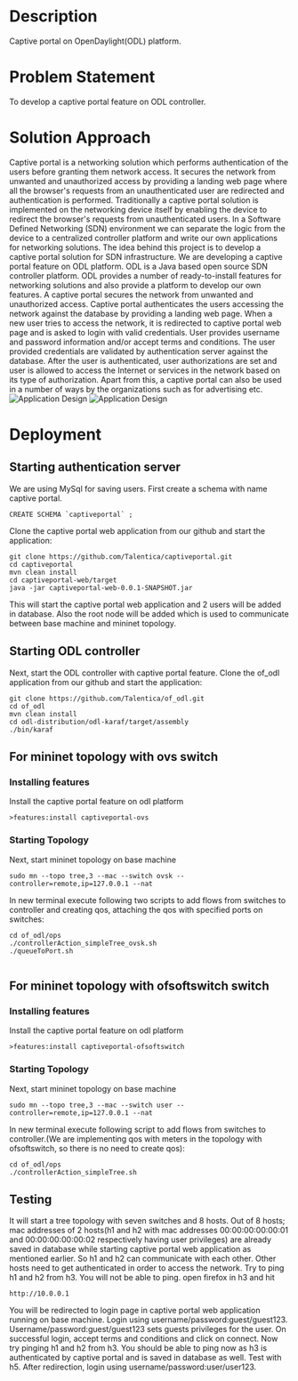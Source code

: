 # Description
Captive portal on OpenDaylight(ODL) platform.
# Problem Statement
To develop a captive portal feature on ODL controller.
# Solution Approach
Captive portal is a networking solution which performs authentication of the users before granting them network access. It secures the network from unwanted and unauthorized access by providing a landing web page where all the browser's requests from an unauthenticated user are redirected and authentication is performed. Traditionally a captive portal solution is implemented on the networking device itself by enabling the device to redirect the browser's requests from unauthenticated users. In a Software Defined Networking (SDN) environment we can separate the logic from the device to a centralized controller platform and write our own applications for networking solutions. The idea behind this project is to develop a captive portal solution for SDN infrastructure. We are developing a captive portal feature on ODL platform. 
ODL is a Java based open source SDN controller platform. ODL provides a number of ready-to-install features for networking solutions and also provide a platform to develop our own features. A captive portal secures the network from unwanted and unauthorized access. Captive portal authenticates the users accessing the network against the database by providing a landing web page. When a new user tries to access the network, it is redirected to captive portal web page and is asked to login with valid credentials. User provides username and password information and/or accept terms and conditions. The user provided credentials are validated by authentication server against the database. After the user is authenticated, user authorizations are set and user is allowed to access the Internet or services in the network based on its type of authorization. Apart from this, a captive portal can also be used in a number of ways by the organizations such as for advertising etc.
![Application Design](https://cloud.githubusercontent.com/assets/12424727/20339904/dc6e0de6-ac04-11e6-954a-799e288e81f8.jpg)
![Application Design](https://cloud.githubusercontent.com/assets/12424727/20339924/f01843de-ac04-11e6-8f32-001af0345a7f.png)

# Deployment
## Starting authentication server
We are using MySql for saving users. First create a schema with name captive portal.
```
CREATE SCHEMA `captiveportal` ;
```
Clone the captive portal web application from our github and start the application:
```
git clone https://github.com/Talentica/captiveportal.git
cd captiveportal
mvn clean install
cd captiveportal-web/target
java -jar captiveportal-web-0.0.1-SNAPSHOT.jar
```
This will start the captive portal web application and 2 users will be added in database. Also the root node will be added which is used to communicate between base machine and mininet topology.
## Starting ODL controller 
Next, start the ODL controller with captive portal feature. Clone the of_odl application from our github and start the application:
```
git clone https://github.com/Talentica/of_odl.git
cd of_odl
mvn clean install
cd odl-distribution/odl-karaf/target/assembly
./bin/karaf
```
## For mininet topology with ovs switch
### Installing features
Install the captive portal feature on odl platform
```
>features:install captiveportal-ovs
```
### Starting Topology
Next, start mininet topology on base machine
```
sudo mn --topo tree,3 --mac --switch ovsk --controller=remote,ip=127.0.0.1 --nat
```
In new terminal execute following two scripts to add flows from switches to controller and creating qos, attaching the qos with specified ports on switches: 
```
cd of_odl/ops
./controllerAction_simpleTree_ovsk.sh
./queueToPort.sh


```
## For mininet topology with ofsoftswitch switch
### Installing features
Install the captive portal feature on odl platform 
```
>features:install captiveportal-ofsoftswitch
```
### Starting Topology
Next, start mininet topology on base machine
```
sudo mn --topo tree,3 --mac --switch user --controller=remote,ip=127.0.0.1 --nat
```
In new terminal execute following script to add flows from switches to controller.(We are implementing qos with meters in the topology with ofsoftswitch, so there is no need to create qos): 
```
cd of_odl/ops
./controllerAction_simpleTree.sh
```
## Testing
It will start a tree topology with seven switches and 8 hosts. Out of 8 hosts; mac addresses of 2 hosts(h1 and h2 with mac addresses 00:00:00:00:00:01 and 00:00:00:00:00:02 respectively having user privileges) are already saved in database while starting captive portal web application as mentioned earlier. So h1 and h2 can communicate with each other. Other hosts need to get authenticated in order to access the network.
Try to ping h1 and h2 from h3. You will not be able to ping.
open firefox in h3 and hit
```
http://10.0.0.1
```
You will be redirected to login page in captive portal web application running on base machine. Login using username/password:guest/guest123. Username/password:guest/guest123 sets guests privileges for the user. On successful login, accept terms and conditions and click on connect.
Now try pinging h1 and h2 from h3. You should be able to ping now as h3 is authenticated by captive portal and is saved in database as well.
Test with h5. After redirection, login using username/password:user/user123.
